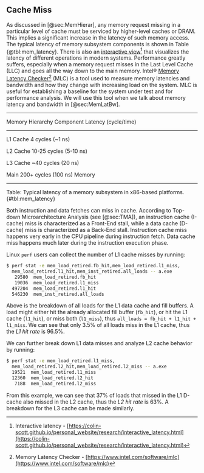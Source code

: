 

## Cache Miss

As discussed in [@sec:MemHierar], any memory request missing in a particular level of cache must be serviced by higher-level caches or DRAM. This implies a significant increase in the latency of such memory access. The typical latency of memory subsystem components is shown in Table {@tbl:mem_latency}. There is also an [interactive view](https://colin-scott.github.io/personal_website/research/interactive_latency.html)[^1] that visualizes the latency of different operations in modern systems. Performance greatly suffers, especially when a memory request misses in the Last Level Cache (LLC) and goes all the way down to the main memory. Intel® [Memory Latency Checker](https://www.intel.com/software/mlc)[^2] (MLC) is a tool used to measure memory latencies and bandwidth and how they change with increasing load on the system. MLC is useful for establishing a baseline for the system under test and for performance analysis. We will use this tool when we talk about memory latency and bandwidth in [@sec:MemLatBw].

-------------------------------------------------
Memory Hierarchy Component   Latency (cycle/time)

--------------------------   --------------------
L1 Cache                     4 cycles (~1 ns)

L2 Cache                     10-25 cycles (5-10 ns)

L3 Cache                     ~40 cycles (20 ns)

Main                         200+ cycles (100 ns)
Memory

-------------------------------------------------

Table: Typical latency of a memory subsystem in x86-based platforms. {#tbl:mem_latency}

Both instruction and data fetches can miss in cache. According to Top-down Microarchitecture Analysis (see [@sec:TMA]), an instruction cache (I-cache) miss is characterized as a Front-End stall, while a data cache (D-cache) miss is characterized as a Back-End stall. Instruction cache miss happens very early in the CPU pipeline during instruction fetch. Data cache miss happens much later during the instruction execution phase.

Linux `perf` users can collect the number of L1 cache misses by running:

```bash
$ perf stat -e mem_load_retired.fb_hit,mem_load_retired.l1_miss,
  mem_load_retired.l1_hit,mem_inst_retired.all_loads -- a.exe
   29580  mem_load_retired.fb_hit
   19036  mem_load_retired.l1_miss
  497204  mem_load_retired.l1_hit
  546230  mem_inst_retired.all_loads
```

Above is the breakdown of all loads for the L1 data cache and fill buffers. A load might either hit the already allocated fill buffer (`fb_hit`), or hit the L1 cache (`l1_hit`), or miss both (`l1_miss`), thus `all_loads = fb_hit + l1_hit + l1_miss`. We can see that only 3.5% of all loads miss in the L1 cache, thus the *L1 hit rate* is 96.5%. 

We can further break down L1 data misses and analyze L2 cache behavior by running:

```bash
$ perf stat -e mem_load_retired.l1_miss,
  mem_load_retired.l2_hit,mem_load_retired.l2_miss -- a.exe
  19521  mem_load_retired.l1_miss
  12360  mem_load_retired.l2_hit
   7188  mem_load_retired.l2_miss
```

From this example, we can see that 37% of loads that missed in the L1 D-cache also missed in the L2 cache, thus the *L2 hit rate* is 63%. A breakdown for the L3 cache can be made similarly.

[^1]: Interactive latency - [https://colin-scott.github.io/personal_website/research/interactive_latency.html](https://colin-scott.github.io/personal_website/research/interactive_latency.html)
[^2]: Memory Latency Checker - [https://www.intel.com/software/mlc](https://www.intel.com/software/mlc)

